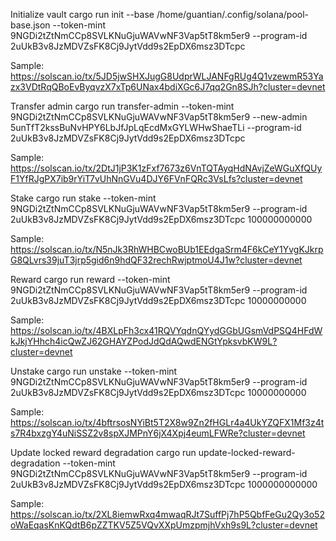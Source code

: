 Initialize vault
cargo run init --base /home/guantian/.config/solana/pool-base.json --token-mint 9NGDi2tZtNmCCp8SVLKNuGjuWAVwNF3Vap5tT8km5er9 --program-id 2uUkB3v8JzMDVZsFK8Cj9JytVdd9s2EpDX6msz3DTcpc

Sample: https://solscan.io/tx/5JD5jwSHXJugG8UdprWLJANFgRUg4Q1vzewmR53Yazx3VDtRqQBoEvByqvzX7xTp6UNax4bdiXGc6J7qq2Gn8SJh?cluster=devnet

Transfer admin
cargo run transfer-admin --token-mint 9NGDi2tZtNmCCp8SVLKNuGjuWAVwNF3Vap5tT8km5er9 --new-admin 5unTfT2kssBuNvHPY6LbJfJpLqEcdMxGYLWHwShaeTLi --program-id 2uUkB3v8JzMDVZsFK8Cj9JytVdd9s2EpDX6msz3DTcpc

Sample: https://solscan.io/tx/2DtJ1jP3K1zFxf7673z6VnTQTAyqHdNAvjZeWGuXfQUyF1YfRJgPX7ib9rYiT7vUhNnGVu4DJY6FVnFQRc3VsLfs?cluster=devnet

Stake
cargo run stake --token-mint 9NGDi2tZtNmCCp8SVLKNuGjuWAVwNF3Vap5tT8km5er9 --program-id 2uUkB3v8JzMDVZsFK8Cj9JytVdd9s2EpDX6msz3DTcpc 100000000000

Sample: https://solscan.io/tx/N5nJk3RhWHBCwoBUb1EEdgaSrm4F6kCeY1YvgKJkrpG8QLvrs39juT3jrp5gid6n9hdQF32rechRwjptmoU4J1w?cluster=devnet

Reward
cargo run reward --token-mint 9NGDi2tZtNmCCp8SVLKNuGjuWAVwNF3Vap5tT8km5er9 --program-id 2uUkB3v8JzMDVZsFK8Cj9JytVdd9s2EpDX6msz3DTcpc 10000000000

Sample: https://solscan.io/tx/4BXLpFh3cx41RQVYqdnQYydGGbUGsmVdPSQ4HFdWkJkjYHhch4icQwZJ62GHAYZPodJdQdAQwdENGtYpksvbKW9L?cluster=devnet

Unstake
cargo run unstake --token-mint 9NGDi2tZtNmCCp8SVLKNuGjuWAVwNF3Vap5tT8km5er9 --program-id 2uUkB3v8JzMDVZsFK8Cj9JytVdd9s2EpDX6msz3DTcpc 10000000000

Sample: https://solscan.io/tx/4bftrsosNYiBt5T2X8w9Zn2fHGLr4a4UkYZQFX1Mf3z4ts7R4bxzgY4uNiSSZ2v8spXJMPnY6jX4Xpj4eumLFWRe?cluster=devnet

Update locked reward degradation
cargo run update-locked-reward-degradation --token-mint 9NGDi2tZtNmCCp8SVLKNuGjuWAVwNF3Vap5tT8km5er9 --program-id 2uUkB3v8JzMDVZsFK8Cj9JytVdd9s2EpDX6msz3DTcpc 1000000000000

Sample: https://solscan.io/tx/2XL8iemwRxq4mwaqRJt7SuffPj7hP5QbfFeGu2Qy3o52oWaEqasKnKQdtB6pZZTKV5Z5VQvXXpUmzpmjhVxh9s9L?cluster=devnet
